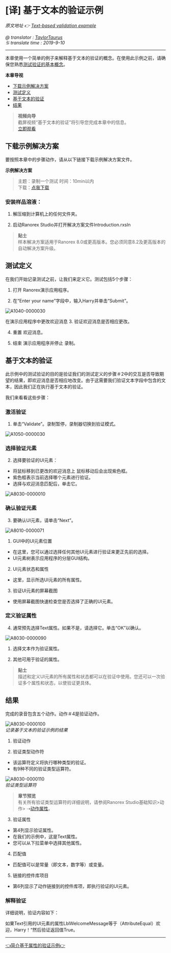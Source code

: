 # [译] 基于文本的验证示例

*原文地址 👉 [Text-based validation example][0]*

*@ translator : [TaylorTaurus](https://github.com/taylortaurus)*    
*♋ translate time :  2019-9-10*    

---
本章使用一个简单的例子来解释基于文本的验证的概念。在使用此示例之前，请确保您熟悉[测试验证的基本概念][1]。

**本章导视**
- [下载示例解决方案](#下载示例解决方案)
- [测试定义](#测试定义)
- [基于文本的验证](#基于文本的验证)
- [结果](#结果)


>**视频向导**         
>截屏视频“基于文本的验证”将引导您完成本章中的信息。       
[立即观看](https://www.youtube.com/embed/eerGaxTHQl8)

## 下载示例解决方案
要按照本章中的步骤动作，请从以下链接下载示例解决方案文件。

**示例解决方案**
>主题：录制一个测试
>时间：10min以内                
>下载：[点我下载](https://www.ranorex.com/rx-media/rx-user-guide/latest/download/RxSampleIntroduction.zip)

### **安装样品溶液：**

1. 解压缩到计算机上的任何文件夹。

2. 启动Ranorex Studio并打开解决方案文件Introduction.rxsln

>**贴士**      
样本解决方案适用于Ranorex 8.0或更高版本。您必须同意8.2及更高版本的自动解决方案升级。


## 测试定义
在我们开始记录测试之前，让我们来定义它。测试包括5个步骤：

1. 打开 Ranorex演示应用程序。

2. 在“Enter your name”字段中，输入Harry并单击“Submit”。

![A1040-0000030](https://gitee.com/taylortaurus/RX_UserGuide_GitBook_Picbed/raw/master/test-validation/A1040-0000030.gif)

在演示应用程序中更改欢迎消息
3. 验证欢迎消息是否相应更改。

4.  重置  欢迎消息。

5.  结束  演示应用程序并停止  录制。

## 基于文本的验证

此示例中的测试验证的目的是验证我们的测试定义的步骤＃2中的交互是否导致期望的结果，即欢迎消息是否相应地改变。由于这需要我们验证文本字段中包含的文本，因此我们正在执行基于文本的验证。

我们来看看这些步骤：

### **激活验证**
1. 单击“Validate”。录制暂停，录制器切换到验证模式。

![A1050-0000030](https://gitee.com/taylortaurus/RX_UserGuide_GitBook_Picbed/raw/master/test-validation/A1050-0000030.png)


### **选择验证元素**

2. 选择要验证的UI元素：

- 将鼠标移到已更改的欢迎消息上 鼠标移动后会出现紫色框。
- 紫色框表示当前选择哪个元素进行验证。
- 选择与欢迎消息匹配后，单击它。

![A8030-0000010](https://gitee.com/taylortaurus/RX_UserGuide_GitBook_Picbed/raw/master/test-validation/A8030-0000010.gif)

### **确认验证元素**
3. 要确认UI元素，请单击“Next”。

![A8010-0000071](https://gitee.com/taylortaurus/RX_UserGuide_GitBook_Picbed/raw/master/test-validation/A8010-0000071.png)

1. GUI中的UI元素位置

- 在这里，您可以通过选择任何其他UI元素进行验证来更正先前的选择。
- UI元素树表示应用程序的分层GUI结构。


2. UI元素状态和属性
- 这里，显示所选UI元素的所有属性。


3. 验证UI元素的屏幕截图

- 使用屏幕截图快速检查您是否选择了正确的UI元素。


### **定义验证属性**
4. 通常预先选择Text属性。如果不是，请选择它。单击“OK”以确认。

![A8030-0000090](https://gitee.com/taylortaurus/RX_UserGuide_GitBook_Picbed/raw/master/test-validation/A8030-0000090.png)


1. 选择文本作为验证属性。

2. 其他可用于验证的属性。

>**贴士**         
描述和定义UI元素的所有属性和状态都可以在验证中使用。您还可以一次验证多个属性和状态，以使验证更具体。


## 结果
完成的录音包含五个动作。动作＃4是验证动作。

![A8030-0000100](https://gitee.com/taylortaurus/RX_UserGuide_GitBook_Picbed/raw/master/test-validation/A8030-0000100.png)           
*记录基于文本的验证示例的结果*

1. 验证动作

2. 验证类型动作符

- 该运算符定义将执行哪种类型的验证。
- 有9种不同的验证类型运算符。

![A8030-0000110](https://gitee.com/taylortaurus/RX_UserGuide_GitBook_Picbed/raw/master/test-validation/A8030-0000110.png)           
*验证类型运算符*

>**章节预览**              
有关所有验证类型运算符的详细说明，请参阅Ranorex Studio基础知识>动作>  ⇢[动作属性][2]。

3. 验证属性

- 第4列显示验证属性。
- 在我们的示例中，这是Text属性。
- 您可以从下拉菜单中选择其他属性。
4. 匹配值

- 匹配值可以是常量（即文本，数字等）或变量。
5. 链接的控件库项目

- 第6列显示了动作链接到的控件库项，即执行验证的UI元素。

### **解释验证**
详细说明，验证内容如下：

如果Text引用的UI元素的属性LblWelcomeMessage等于（AttributeEqual）欢迎，Harry！“然后验证返回值True。

---
[👈简介][1][基于属性的验证示例👉][3]

[0]: https://www.ranorex.com/help/latest/ranorex-studio-fundamentals/test-validation/text-based-validation-example/
[1]:.\introduction.html
[2]:.\actions\action-properties.html
[3]:.\attribute-based-validation-example.html